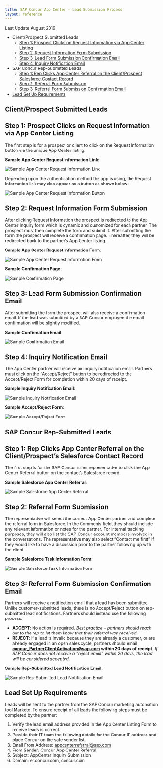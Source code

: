 ```yaml
---
title: SAP Concur App Center - Lead Submission Process
layout: reference
---
```


Last Update August 2019

* Client/Prospect Submitted Leads
  * [Step 1: Prospect Clicks on Request Information via App Center Listing](#inquire)
  * [Step 2: Request Information Form Submission](#submit)
  * [Step 3: Lead Form Submission Confirmation Email](#confirmation)
  * [Step 4: Inquiry Notification Email](#notification)
* SAP Concur Rep-Submitted Leads
  * [Step 1: Rep Clicks App Center Referral on the Client/Prospect Salesforce Contact Record](#referral)
  * [Step 2: Referral Form Submission](#refsubmit)
  * [Step 3: Referral Form Submission Confirmation Email](#refconfirm)
* [Lead Set Up Requirements](#requirements)

## Client/Prospect Submitted Leads

## <a name="inquire"></a>Step 1: Prospect Clicks on Request Information via App Center Listing

The first step is for a prospect or client to click on the Request Information button via the unique App Center listing.

**Sample App Center Request Information Link**:

![Sample App Center Request Information Link](./app-center-lead-submission-process-request-info-link.png)

Depending upon the authentication method the app is using, the Request Information link may also appear as a button as shown below:

![Sample App Center Request Information Button](./app-center-lead-submission-process-request-info-button.png)

## <a name="submit"></a>Step 2: Request Information Form Submission

After clicking Request Information the prospect is redirected to the App Center Inquiry form which is dynamic and customized for each partner. The prospect must then complete the form and submit it. After submitting the form the prospect will receive a confirmation page. Thereafter, they will be redirected back to the partner’s App Center listing.

**Sample App Center Request Information Form**:

![Sample App Center Request Information Form](./app-center-lead-submission-process-request-information-form.png)

**Sample Confirmation Page**:

![Sample Confirmation Page](./app-center-lead-submission-process-request-information-confirmation.png)

## <a name="confirmation"></a>Step 3: Lead Form Submission Confirmation Email

After submitting the form the prospect will also receive a confirmation email. If the lead was submitted by a SAP Concur employee the email confirmation will be slightly modified.

**Sample Confirmation Email**:

![Sample Confirmation Email](./app-center-lead-submission-process-confirmation-email.png)

## <a name="notification"></a>Step 4: Inquiry Notification Email

The App Center partner will receive an inquiry notification email. Partners must click on the “Accept/Reject” button to be redirected to the Accept/Reject Form for completion within 20 days of receipt.

**Sample Inquiry Notification Email**:

![Sample Inquiry Notification Email](./app-center-lead-submission-process-inquiry-notification-email.png)

**Sample Accept/Reject Form**:

![Sample Accept/Reject Form](./app-center-lead-submission-process-accept-reject-form.png)

## SAP Concur Rep-Submitted Leads

## <a name="referral"></a>Step 1: Rep Clicks App Center Referral on the Client/Prospect’s Salesforce Contact Record

The first step is for the SAP Concur sales representative to click the App Center Referral button on the contact’s Salesforce record.

**Sample Salesforce App Center Referral**:

![Sample Salesforce App Center Referral](./app-center-lead-submission-salesforce-lead-submission.png)

## <a name="refsubmit"></a>Step 2: Referral Form Submission

The representative will select the correct App Center partner and complete the referral form in Salesforce. In the Comments field, they should include any relevant information or notes for the partner. For internal tracking purposes, they will also list the SAP Concur account members involved in the conversations. The representative may also select “Contact me first” if they would like to have a discussion prior to the partner following up with the client.

**Sample Salesforce Task Information Form**:

![Sample Salesforce Task Information Form](./app-center-lead-submission-salesforce-task-information-form.png)

## <a name="ref"></a>Step 3: Referral Form Submission Confirmation Email

Partners will receive a notification email that a lead has been submitted. Unlike customer-submitted leads, there is no Accept/Reject button on rep-submitted lead notifications. Partners should instead use the following process:

* **ACCEPT**: No action is required. *Best practice – partners should reach out to the rep to let them know that their referral was received.*
* **REJECT**: If a lead is invalid because they are already a customer, or are already engaged in an open sales cycle, partners should email **concur_PartnerClientActivation@sap.com within 20 days of receipt**. *If SAP Concur does not receive a “reject email” within 20 days, the lead will be considered accepted.*

**Sample Rep-Submitted Lead Notification Email**:

![Sample Rep-Submitted Lead Notification Email](./app-center-lead-submssion-salesforce-lead-notification-email.png)

## <a name="requirements"></a>Lead Set Up Requirements

Leads will be sent to the partner from the SAP Concur marketing automation tool Marketo. To ensure receipt of all leads the following steps must be completed by the partner:

1. Verify the lead email address provided in the App Center Listing Form to receive leads is correct.
1. Provide their IT team the following details for the Concur IP address and place Concur on the safe sender list.
  1. Email From Address: appcenterreferral@sap.com
  1. From Sender: Concur App Center Referral
  1. Subject: AppCenter Inquiry Submission
  1. Domain: et.concur.com, concur.com
